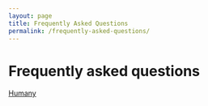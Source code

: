 ```yaml
---
layout: page
title: Frequently Asked Questions
permalink: /frequently-asked-questions/
---
```


# Frequently asked questions 

[Humany](//resurs-bank.humany.net/resursbank_se_onboardingsupport)
